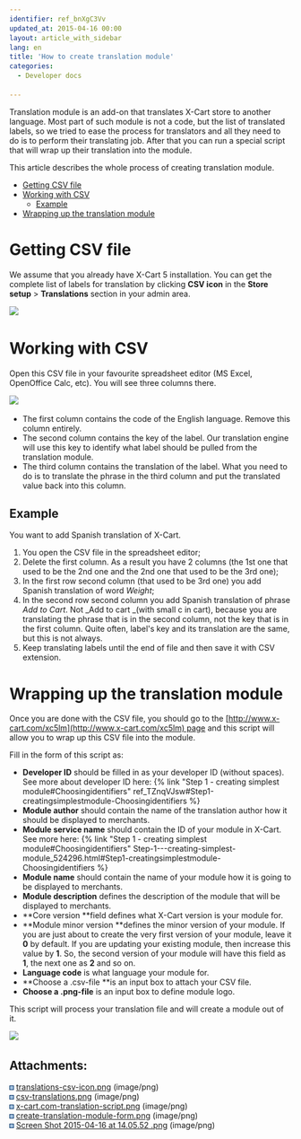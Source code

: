```yaml
---
identifier: ref_bnXgC3Vv
updated_at: 2015-04-16 00:00
layout: article_with_sidebar
lang: en
title: 'How to create translation module'
categories:
  - Developer docs

---
```



Translation module is an add-on that translates X-Cart store to another language. Most part of such module is not a code, but the list of translated labels, so we tried to ease the process for translators and all they need to do is to perform their translating job. After that you can run a special script that will wrap up their translation into the module.

This article describes the whole process of creating translation module.

*   [Getting CSV file](#getting-csv-file)
*   [Working with CSV](#working-with-csv)
    *   [Example](#example)
*   [Wrapping up the translation module](#wrapping-up-the-translation-module)

# Getting CSV file

We assume that you already have X-Cart 5 installation. You can get the complete list of labels for translation by clicking **CSV icon** in the **Store setup** > **Translations** section in your admin area.

![]({{site.baseurl}}/attachments/7504191/7602235.png)

# Working with CSV

Open this CSV file in your favourite spreadsheet editor (MS Excel, OpenOffice Calc, etc). You will see three columns there.

![]({{site.baseurl}}/attachments/7504191/7602236.png)

*   The first column contains the code of the English language. Remove this column entirely.
*   The second column contains the key of the label. Our translation engine will use this key to identify what label should be pulled from the translation module.
*   The third column contains the translation of the label. What you need to do is to translate the phrase in the third column and put the translated value back into this column.

## Example

You want to add Spanish translation of X-Cart.

1.  You open the CSV file in the spreadsheet editor;
2.  Delete the first column. As a result you have 2 columns (the 1st one that used to be the 2nd one and the 2nd one that used to be the 3rd one);
3.  In the first row second column (that used to be 3rd one) you add Spanish translation of word _Weight_;
4.  In the second row second column you add Spanish translation of phrase _Add to Cart_. Not _Add to cart _(with small c in cart), because you are translating the phrase that is in the second column, not the key that is in the first column. Quite often, label's key and its translation are the same, but this is not always.
5.  Keep translating labels until the end of file and then save it with CSV extension.

# Wrapping up the translation module

Once you are done with the CSV file, you should go to the [http://www.x-cart.com/xc5lm](http://www.x-cart.com/xc5lm) page and this script will allow you to wrap up this CSV file into the module.

Fill in the form of this script as:

*   **Developer ID** should be filled in as your developer ID (without spaces). See more about developer ID here: {% link "Step 1 - creating simplest module#Choosingidentifiers" ref_TZnqVJsw#Step1-creatingsimplestmodule-Choosingidentifiers %}
*   **Module author** should contain the name of the translation author how it should be displayed to merchants.
*   **Module service name** should contain the ID of your module in X-Cart. See more here: {% link "Step 1 - creating simplest module#Choosingidentifiers" Step-1---creating-simplest-module_524296.html#Step1-creatingsimplestmodule-Choosingidentifiers %}
*   **Module name** should contain the name of your module how it is going to be displayed to merchants.
*   **Module description** defines the description of the module that will be displayed to merchants.
*   **Core version **field defines what X-Cart version is your module for.
*   **Module minor version **defines the minor version of your module. If you are just about to create the very first version of your module, leave it **0** by default. If you are updating your existing module, then increase this value by **1**. So, the second version of your module will have this field as **1**, the next one as **2[](https://i.imgur.com/xMw4swO.png)** and so on.
*   **Language code** is what language your module for.
*   **Choose a .csv-file **is an input box to attach your CSV file.
*   **Choose a .png-file** is an input box to define module logo.

This script will process your translation file and will create a module out of it.

![]({{site.baseurl}}/attachments/7504191/8717039.png)

## Attachments:

![](images/icons/bullet_blue.gif) [translations-csv-icon.png]({{site.baseurl}}/attachments/7504191/7602235.png) (image/png)  
![](images/icons/bullet_blue.gif) [csv-translations.png]({{site.baseurl}}/attachments/7504191/7602236.png) (image/png)  
![](images/icons/bullet_blue.gif) [x-cart.com-translation-script.png]({{site.baseurl}}/attachments/7504191/7602237.png) (image/png)  
![](images/icons/bullet_blue.gif) [create-translation-module-form.png]({{site.baseurl}}/attachments/7504191/7602772.png) (image/png)  
![](images/icons/bullet_blue.gif) [Screen Shot 2015-04-16 at 14.05.52 .png]({{site.baseurl}}/attachments/7504191/8717039.png) (image/png)